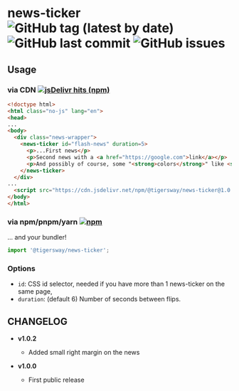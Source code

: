 # news-ticker  ![GitHub tag (latest by date)](https://img.shields.io/github/v/tag/tigersway/svelte-news-ticker?style=flat-square) ![GitHub last commit](https://img.shields.io/github/last-commit/tigersway/svelte-news-ticker?style=flat-square) ![GitHub issues](https://img.shields.io/github/issues/tigersway/svelte-news-ticker?style=flat-square)

## Usage

### via CDN  [![jsDelivr hits (npm)](https://img.shields.io/jsdelivr/npm/hm/@tigersway/news-ticker?label=jsDelivr&logo=jsdelivr&style=flat-square)](https://www.jsdelivr.com/package/npm/@tigersway/news-ticker)

```html
<!doctype html>
<html class="no-js" lang="en">
<head>
...
<body>
  <div class="news-wrapper">
    <news-ticker id="flash-news" duration=5>
      <p>...First news</p>
      <p>Second news with a <a href="https://google.com">link</a></p>
      <p>And possibly of course, some "<strong>colors</strong>" like <span style="color:red;">red</span> or <span style="color:lime">lime</span>!</p>
    </news-ticker>
  </div>
...
  <script src="https://cdn.jsdelivr.net/npm/@tigersway/news-ticker@1.0.0"></script>
</body>
</html>
```

### via npm/pnpm/yarn  [![npm](https://img.shields.io/npm/dm/@tigersway/news-ticker?label=npmjs&logo=npm&style=flat-square)](https://www.npmjs.com/package/@tigersway/news-ticker)

... and your bundler!

```js
import '@tigersway/news-ticker';
```

### Options

- `id`: CSS id selector, needed if you have more than 1 news-ticker on the same page,
- `duration`: (default 6) Number of seconds between flips.

## CHANGELOG

- **v1.0.2**
  - Added small right margin on the news

- **v1.0.0**
  - First public release
